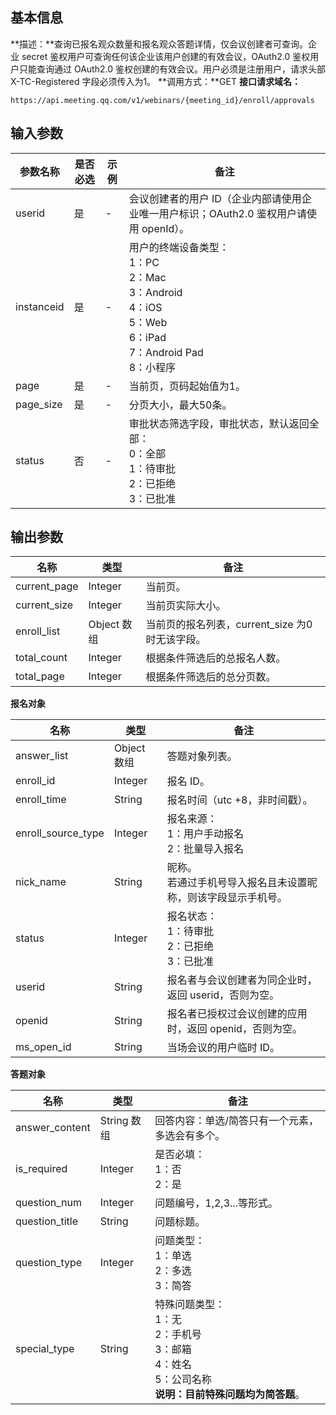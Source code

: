 ## 基本信息
**描述：**查询已报名观众数量和报名观众答题详情，仅会议创建者可查询。企业 secret 鉴权用户可查询任何该企业该用户创建的有效会议，OAuth2.0 鉴权用户只能查询通过 OAuth2.0 鉴权创建的有效会议。用户必须是注册用户，请求头部 X-TC-Registered 字段必须传入为1。
**调用方式：**GET
**接口请求域名：**
```plaintext
https://api.meeting.qq.com/v1/webinars/{meeting_id}/enroll/approvals
```


## 输入参数

| 参数名称 | 是否必选 | 示例 | 备注                                                    |
| ------------ | ------------ | -------- | ------------------------------------------------------------ |
| userid       | 是           | -        | 会议创建者的用户 ID（企业内部请使用企业唯一用户标识；OAuth2.0 鉴权用户请使用 openId）。 |
| instanceid   | 是           | -        | 用户的终端设备类型：<br> 1：PC <br>2：Mac<br> 3：Android<br>4：iOS<br> 5：Web <br>6：iPad<br> 7：Android Pad<br>8：小程序 |
| page         | 是           | -        | 当前页，页码起始值为1。                                      |
| page_size    | 是           | -        | 分页大小，最大50条。                                         |
| status       | 否           | -        | 审批状态筛选字段，审批状态，默认返回全部：<br>0：全部<br>1：待审批<br>2：已拒绝<br>3：已批准 |



## 输出参数

| 名称     | 类型  | 备注                                       |
| ------------ | --------- | ---------------------------------------------- |
| current_page | Integer   | 当前页。                                       |
| current_size | Integer   | 当前页实际大小。                               |
| enroll_list  | Object 数组 | 当前页的报名列表，current_size 为0时无该字段。 |
| total_count  | Integer   | 根据条件筛选后的总报名人数。                   |
| total_page   | Integer   | 根据条件筛选后的总分页数。                     |

**报名对象**

| 名称         | 类型 | 备注                                                     |
| ------------------ | --------- | ------------------------------------------------------------ |
| answer_list        | Object 数组 | 答题对象列表。                                               |
| enroll_id          | Integer   | 报名 ID。                                                    |
| enroll_time        | String    | 报名时间（utc +8，非时间戳）。                               |
| enroll_source_type | Integer   | 报名来源： <br />1：用户手动报名<br />2：批量导入报名      |
| nick_name          | String    | 昵称。<br />若通过手机号导入报名且未设置昵称，则该字段显示手机号。 |
| status             | Integer   | 报名状态：<br>1：待审批<br>2：已拒绝<br>3：已批准            |
| userid             | String    | 报名者与会议创建者为同企业时，返回 userid，否则为空。        |
| openid             | String    | 报名者已授权过会议创建的应用时，返回 openid，否则为空。      |
| ms_open_id         | String    | 当场会议的用户临时 ID。                                      |

**答题对象**

| 名称       | 类型  | 备注                                                   |
| -------------- | --------- | ------------------------------------------------------------ |
| answer_content | String 数组 | 回答内容：单选/简答只有一个元素，多选会有多个。              |
| is_required    | Integer   | 是否必填：<br>1：否<br>2：是                             |
| question_num   | Integer   | 问题编号，1,2,3...等形式。                                   |
| question_title | String    | 问题标题。                                                   |
| question_type  | Integer   | 问题类型：<br>1：单选<br>2：多选<br>3：简答                 |
| special_type   | String    | 特殊问题类型：<br>1：无<br>2：手机号<br>3：邮箱<br>4：姓名<br>5：公司名称<br>**说明：目前特殊问题均为简答题**。 |
